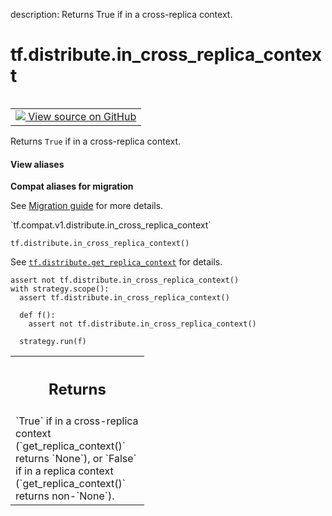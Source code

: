 description: Returns True if in a cross-replica context.

<div itemscope itemtype="http://developers.google.com/ReferenceObject">
<meta itemprop="name" content="tf.distribute.in_cross_replica_context" />
<meta itemprop="path" content="Stable" />
</div>

# tf.distribute.in_cross_replica_context

<!-- Insert buttons and diff -->

<table class="tfo-notebook-buttons tfo-api nocontent" align="left">
<td>
  <a target="_blank" href="https://github.com/tensorflow/tensorflow/blob/r2.3/tensorflow/python/distribute/distribution_strategy_context.py#L154-L176">
    <img src="https://www.tensorflow.org/images/GitHub-Mark-32px.png" />
    View source on GitHub
  </a>
</td>
</table>



Returns `True` if in a cross-replica context.

<section class="expandable">
  <h4 class="showalways">View aliases</h4>
  <p>
<b>Compat aliases for migration</b>
<p>See
<a href="https://www.tensorflow.org/guide/migrate">Migration guide</a> for
more details.</p>
<p>`tf.compat.v1.distribute.in_cross_replica_context`</p>
</p>
</section>

<pre class="devsite-click-to-copy prettyprint lang-py tfo-signature-link">
<code>tf.distribute.in_cross_replica_context()
</code></pre>



<!-- Placeholder for "Used in" -->

See <a href="../../tf/distribute/get_replica_context.md"><code>tf.distribute.get_replica_context</code></a> for details.

```
assert not tf.distribute.in_cross_replica_context()
with strategy.scope():
  assert tf.distribute.in_cross_replica_context()

  def f():
    assert not tf.distribute.in_cross_replica_context()

  strategy.run(f)
```

<!-- Tabular view -->
 <table class="responsive fixed orange">
<colgroup><col width="214px"><col></colgroup>
<tr><th colspan="2"><h2 class="add-link">Returns</h2></th></tr>
<tr class="alt">
<td colspan="2">
`True` if in a cross-replica context (`get_replica_context()` returns
`None`), or `False` if in a replica context (`get_replica_context()` returns
non-`None`).
</td>
</tr>

</table>

